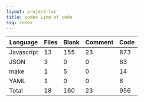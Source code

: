 ```yaml
---
layout: project-loc
title: codex Line of code
ssg: codex
---
```

<div class="table-responsive">
<table class="table">
<thead><tr>
<th>Language</th>
<th>Files</th>
<th>Blank</th>
<th>Comment</th>
<th>Code</th>
</tr></thead><tbody>
<tr><td>Javascript</td><td> 13</td><td> 155</td><td> 23</td><td> 873</td></tr>
<tr><td>JSON</td><td> 3</td><td> 0</td><td> 0</td><td> 63</td></tr>
<tr><td>make</td><td> 1</td><td> 5</td><td> 0</td><td> 14</td></tr>
<tr><td>YAML</td><td> 1</td><td> 0</td><td> 0</td><td> 6</td></tr>
<tr><td>Total</td><td>18</td><td>160</td><td>23</td><td>956</td></tr>
</tbody></table></div>
